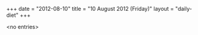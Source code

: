 +++
date = "2012-08-10"
title = "10 August 2012 (Friday)"
layout = "daily-diet"
+++


\<no entries\>
